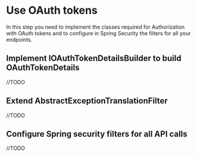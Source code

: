 # Use OAuth tokens

In this step you need to implement the classes required for Authorization with OAuth tokens and to configure in Spring Security the filters for all your endpoints.

## Implement IOAuthTokenDetailsBuilder to build OAuthTokenDetails

//TODO

## Extend AbstractExceptionTranslationFilter

//TODO

## Configure Spring security filters for all API calls

//TODO
